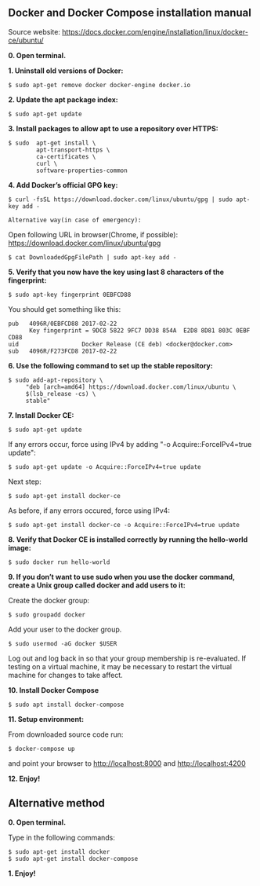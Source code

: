 ## Docker and Docker Compose installation manual

Source website:
	https://docs.docker.com/engine/installation/linux/docker-ce/ubuntu/

**0. Open terminal.**

**1. Uninstall old versions of Docker:**

	$ sudo apt-get remove docker docker-engine docker.io

**2. Update the apt package index:**

	$ sudo apt-get update

**3. Install packages to allow apt to use a repository over HTTPS:**

	$ sudo  apt-get install \
         	apt-transport-https \
    		ca-certificates \
    		curl \
    		software-properties-common

**4. Add Docker’s official GPG key:**

	$ curl -fsSL https://download.docker.com/linux/ubuntu/gpg | sudo apt-key add -

	Alternative way(in case of emergency):

Open following URL in browser(Chrome, if possible): https://download.docker.com/linux/ubuntu/gpg  

	$ cat DownloadedGpgFilePath | sudo apt-key add - 

**5. Verify that you now have the key using last 8 characters of the fingerprint:**

	$ sudo apt-key fingerprint 0EBFCD88

You should get something like this:

	pub   4096R/0EBFCD88 2017-02-22
	      Key fingerprint = 9DC8 5822 9FC7 DD38 854A  E2D8 8D81 803C 0EBF CD88
	uid                  Docker Release (CE deb) <docker@docker.com>
	sub   4096R/F273FCD8 2017-02-22


**6. Use the following command to set up the stable repository:** 
	
	$ sudo add-apt-repository \
         "deb [arch=amd64] https://download.docker.com/linux/ubuntu \
         $(lsb_release -cs) \
         stable"

**7. Install Docker CE:**

	$ sudo apt-get update	

If any errors occur, force using IPv4 by adding "-o Acquire::ForceIPv4=true update":

	$ sudo apt-get update -o Acquire::ForceIPv4=true update


Next step:

	$ sudo apt-get install docker-ce

As before, if any errors occured, force using IPv4:

	$ sudo apt-get install docker-ce -o Acquire::ForceIPv4=true update 


**8. Verify that Docker CE is installed correctly by running the hello-world image:**

	$ sudo docker run hello-world


**9. If you don’t want to use sudo when you use the docker command, create a Unix group called docker and add users to it:** 

Create the docker group:

	$ sudo groupadd docker


Add your user to the docker group.

	$ sudo usermod -aG docker $USER


Log out and log back in so that your group membership is re-evaluated.
If testing on a virtual machine, it may be necessary to restart the virtual machine for changes to take affect.


**10. Install Docker Compose**

 	$ sudo apt install docker-compose 

**11. Setup environment:**

 From downloaded source code run:

	$ docker-compose up

and point your browser to [http://localhost:8000](http://localhost:8000) and [http://localhost:4200](http://localhost:4200) 


**12. Enjoy!**

## Alternative method

**0. Open terminal.**

Type in the following commands:

	$ sudo apt-get install docker
	$ sudo apt-get install docker-compose 

**1. Enjoy!**
